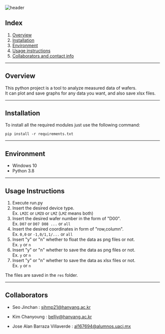 ![header](https://capsule-render.vercel.app/api?type=waving&color=gradient&height=300&section=header&text=Programming%20for%20Engineers2&fontSize=50&&fontColor=000000&animation=fadeIn&fontAlignY=38&desc=Team%20A2%20Project&descAlignY=51&descAlign=80)
## **Index**

1. [Overview](#overview)  
2. [Installation](#installation)  
3. [Environment](#environment)  
4. [Usage instructions](#usage-instructions)  
5. [Collaborators and contact info](#collaborators)  


***

## Overview

This python project is a tool to analyze measured data of wafers.  
It can plot and save graphs for any data you want, and also save xlsx files.  
  
***

## Installation
To install all the required modules just use the following command: 

```
pip install -r requirements.txt
```

***

## Environment
  - Windows 10
  - Python 3.8

***

## Usage Instructions
1. Execute run.py
2. Insert the desired device type.  
   Ex. `LMZC` or `LMZO` or `LMZ` (`LMZ` means both)
3. Insert the desired wafer number in the form of "D00".  
   Ex. `D07` or `D07 D08 ...` or `all`
4. Insert the desired coordinates in form of "row,column".  
   Ex. `0,0` or `-1,0/1,1/...` or `all`
5. Insert "y" or "n" whether to float the data as png files or not.  
   Ex. `y` or `n`  
6. Insert "y" or "n" whether to save the data as png files or not.  
   Ex. `y` or `n`
7. Insert "y" or "n" whether to save the data as xlsx files or not.  
   Ex. `y` or `n`

The files are saved in the `res` folder.


***

  ## **Collaborators** 

  * Seo Jinchan : sjhmp21@hanyang.ac.kr

  * Kim Chanyoung : belljy@hanyang.ac.kr
  
  * Jose Alan Barraza Villaverde : al167694@alumnos.uacj.mx

